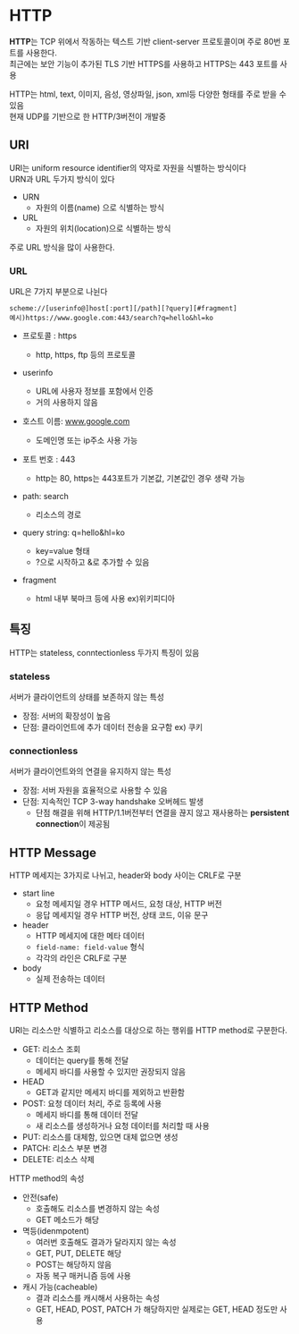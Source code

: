 # HTTP

**HTTP**는 TCP 위에서 작동하는 텍스트 기반 client-server 프로토콜이며 주로 80번 포트를 사용한다.  
최근에는 보안 기능이 추가된 TLS 기반 HTTPS를 사용하고 HTTPS는 443 포트를 사용

HTTP는 html, text, 이미지, 음성, 영상파일, json, xml등 다양한 형태를 주로 받을 수 있음  
현재 UDP를 기반으로 한 HTTP/3버전이 개발중

## URI

URI는 uniform resource identifier의 약자로 자원을 식별하는 방식이다  
URN과 URL 두가지 방식이 있다

- URN
  - 자원의 이름(name) 으로 식별하는 방식
- URL
  - 자원의 위치(location)으로 식별하는 방식

주로 URL 방식을 많이 사용한다.  

### URL

URL은 7가지 부분으로 나뉜다

```
scheme://[userinfo@]host[:port][/path][?query][#fragment]
예시)https://www.google.com:443/search?q=hello&hl=ko
```

- 프로토콜 : https
  - http, https, ftp 등의 프로토콜

- userinfo
  - URL에 사용자 정보를 포함에서 인증
  - 거의 사용하지 않음

- 호스트 이름: www.google.com
  - 도메인명 또는 ip주소 사용 가능

- 포트 번호 : 443
  - http는 80, https는 443포트가 기본값, 기본값인 경우 생략 가능
- path: search
  - 리소스의 경로
- query string: q=hello&hl=ko
  - key=value 형태
  - ?으로 시작하고 &로 추가할 수 있음
- fragment
  - html 내부 북마크 등에 사용 ex)위키피디아

## 특징

HTTP는 stateless, conntectionless 두가지 특징이 있음

### stateless

서버가 클라이언트의 상태를 보존하지 않는 특성

- 장점: 서버의 확장성이 높음
- 단점: 클라이언트에 추가 데이터 전송을 요구함 ex) 쿠키

### connectionless

서버가 클라이언트와의 연결을 유지하지 않는 특성

- 장점: 서버 자원을 효율적으로 사용할 수 있음
- 단점: 지속적인 TCP 3-way handshake 오버헤드 발생
  - 단점 해결을 위해 HTTP/1.1버전부터 연결을 끊지 않고 재사용하는 **persistent connection**이 제공됨

## HTTP Message

HTTP 메세지는 3가지로 나뉘고, header와 body 사이는 CRLF로 구분

- start line
  - 요청 메세지일 경우 HTTP 메서드, 요청 대상, HTTP 버전
  - 응답 메세지일 경우 HTTP 버전, 상태 코드, 이유 문구
- header
  - HTTP 메세지에 대한 메타 데이터
  - `field-name: field-value` 형식
  - 각각의 라인은 CRLF로 구분
- body
  - 실제 전송하는 데이터

## HTTP Method

URI는 리소스만 식별하고 리소스를 대상으로 하는 행위를 HTTP method로 구분한다.

- GET: 리소스 조회
  - 데이터는 query를 통해 전달
  - 메세지 바디를 사용할 수 있지만 권장되지 않음 
- HEAD
  - GET과 같지만 메세지 바디를 제외하고 반환함
- POST: 요청 데이터 처리, 주로 등록에 사용
  - 메세지 바디를 통해 데이터 전달
  - 새 리소스를 생성하거나 요청 데이터를 처리할 때 사용
- PUT: 리소스를 대체함, 있으면 대체 없으면 생성
- PATCH: 리소스 부분 변경
- DELETE: 리소스 삭제

HTTP method의 속성

- 안전(safe)
  - 호출해도 리소스를 변경하지 않는 속성
  - GET 메소드가 해당
- 멱등(idenmpotent)
  - 여러번 호출해도 결과가 달라지지 않는 속성
  - GET, PUT, DELETE 해당
  - POST는 해당하지 않음
  - 자동 복구 매커니즘 등에 사용
- 캐시 가능(cacheable)
  - 결과 리소스를 캐시해서 사용하는 속성
  - GET, HEAD, POST, PATCH 가 해당하지만 실제로는 GET, HEAD 정도만 사용 
